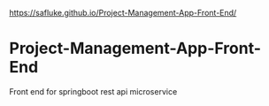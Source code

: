https://safluke.github.io/Project-Management-App-Front-End/

# Project-Management-App-Front-End
Front end for springboot rest api microservice
